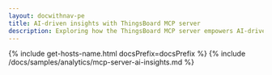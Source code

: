 ```yaml
---
layout: docwithnav-pe
title: AI-driven insights with ThingsBoard MCP server
description: Exploring how the ThingsBoard MCP server empowers AI-driven insights for smarter IoT data management
---
```


{% include get-hosts-name.html docsPrefix=docsPrefix %}
{% include /docs/samples/analytics/mcp-server-ai-insights.md %}
